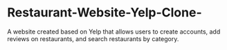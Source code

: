 # Restaurant-Website-Yelp-Clone-
A website created based on Yelp that allows users to create accounts, add reviews on restaurants, and search restaurants by category. 
